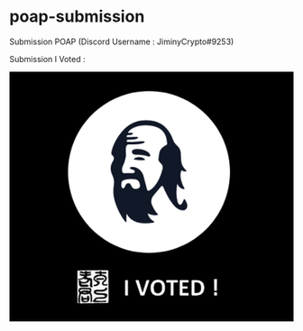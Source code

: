 # poap-submission
Submission POAP (Discord Username : JiminyCrypto#9253)

Submission I Voted : 

![Drag Racing](IVotedSubmission.png)
